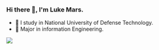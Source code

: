 ### Hi there 👋, I'm Luke Mars.

- 🔭 I study in National University of Defense Technology.
- 🌱 Major in information Engineering.


![](https://github-readme-stats.vercel.app/api?username=Snape-max&show_icons=true&theme=transparent&rank_icon=github&include_all_commits=true)



